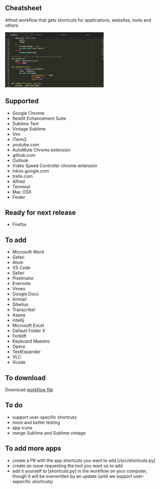 Cheatsheet
----------

Alfred workflow that gets shortcuts for applications, websites, tools and others

![Sublime demo](/sublime_demo.gif)

Supported
---------
- Google Chrome
- Reddit Enhancement Suite
- Sublime Text
- Vintage Sublime
- Vim
- iTerm2
- youtube.com
- AutoMute Chrome extension
- github.com
- Outlook
- Video Speed Controller chrome extension
- inbox.google.com
- trello.com
- Alfred
- Terminal
- Mac OSX
- Finder

Ready for next release
----------------------
- Firefox

To add
------
- Microsoft Word
- Safari
- Atom
- VS Code
- Safari
- Pixelmator
- Evernote
- Vimeo
- Google Docs
- Airmail
- Sibelius
- Transcribe!
- Asana
- intellij
- Microsoft Excel
- Default Folder X
- Forklift
- Keyboard Maestro
- Opera
- TextExpander
- VLC
- Xcode

To download
-----------
Download [workflow file](https://github.com/mutdmour/alfred-workflow-cheatsheet/raw/master/Cheatsheet.alfredworkflow)

To do
------
- support user-specific shortcuts
- more and better testing
- app icons
- merge Sublime and Sublime vintage

To add more apps
----------------
- create a PR with the app shortcuts you want to add [/src/shortcuts.py]
- create an issue requesting the tool you want us to add
- add it yourself to [shortcuts.py] in the workflow on your computer, though it will be overwritten by an update (until we support user-sepecific shortcuts)
